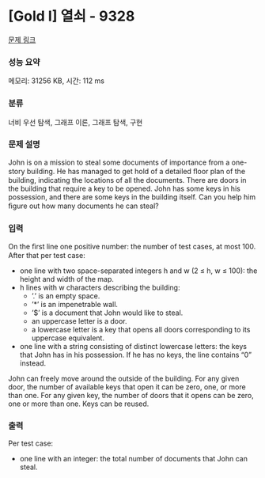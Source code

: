 # [Gold I] 열쇠 - 9328 

[문제 링크](https://www.acmicpc.net/problem/9328) 

### 성능 요약

메모리: 31256 KB, 시간: 112 ms

### 분류

너비 우선 탐색, 그래프 이론, 그래프 탐색, 구현

### 문제 설명

<p>John is on a mission to steal some documents of importance from a one-story building. He has managed to get hold of a detailed ﬂoor plan of the building, indicating the locations of all the documents. There are doors in the building that require a key to be opened. John has some keys in his possession, and there are some keys in the building itself. Can you help him ﬁgure out how many documents he can steal?</p>

### 입력 

 <p>On the ﬁrst line one positive number: the number of test cases, at most 100. After that per test case:</p>

<ul>
	<li>one line with two space-separated integers h and w (2 ≤ h, w ≤ 100): the height and width of the map.</li>
	<li>h lines with w characters describing the building:
	<ul>
		<li>’.’ is an empty space.</li>
		<li>’*’ is an impenetrable wall.</li>
		<li>’<span>$</span>’ is a document that John would like to steal.</li>
		<li>an uppercase letter is a door.</li>
		<li>a lowercase letter is a key that opens all doors corresponding to its uppercase equivalent.</li>
	</ul>
	</li>
	<li>one line with a string consisting of distinct lowercase letters: the keys that John has in his possession. If he has no keys, the line contains “0” instead.</li>
</ul>

<p>John can freely move around the outside of the building. For any given door, the number of available keys that open it can be zero, one, or more than one. For any given key, the number of doors that it opens can be zero, one or more than one. Keys can be reused.</p>

### 출력 

 <p>Per test case:</p>

<ul>
	<li>one line with an integer: the total number of documents that John can steal.</li>
</ul>

